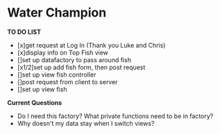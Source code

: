 # Water Champion

**TO DO LIST**

- [x]get request at Log In (Thank you Luke and Chris)
- [x]display info on Top Fish view
- []set up datafactory to pass around fish
- [x1/2]set up add fish form, then post request
- []set up view fish controller
- []post request from client to server
- []set up view fish


**Current Questions**

- Do I need this factory? What private functions need to be in factory?
- Why doesn't my data stay when I switch views?
